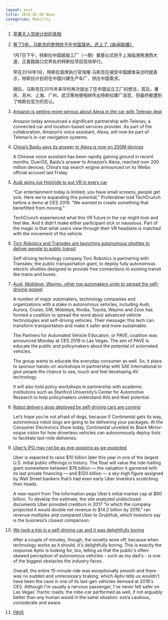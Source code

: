 ```yaml
---
layout: post
title: 2019.01.08 News
categories: Mobility
---
```


1. [苹果无人驾驶计划的真相](https://www.huxiu.com/article/280141.html)

2. [等了5年，马斯克的梦想终于在中国落地，还上了《新闻联播》](https://36kr.com/p/5171066.html)

    1月7日下午，特斯拉中国超级工厂（一期）奠基仪式将于上海临港两港西大道、正嘉路路口交界处的特斯拉项目现场举行。

    早在2014年1月，特斯拉首席执行官埃隆·马斯克在接受中国媒体采访时就表示，特斯拉计划将在中国兴建生产车厂，供应中国需求。

    随后，马斯克在2015年来华时再次提出了在中国设立工厂的想法，其后，重庆、苏州、上海、广州、武汉等地便相继传出特斯拉建厂消息，但最终都遭到了特斯拉官方的否认。

3. [Amazon is getting more serious about Alexa in the car with Telenav deal](https://techcrunch.com/2019/01/07/amazon-is-getting-more-serious-about-alexa-in-the-car/)

    Amazon  today announced a significant partnership with Telenav,  a connected car and location-based services provider. As part of the collaboration, Amazon’s voice assistant, Alexa, will now be part of Telenav’s in-car navigation systems.

4. [China’s Baidu says its answer to Alexa is now on 200M devices](https://techcrunch.com/2019/01/07/baidu-dueros-200-million-devices/)

    A Chinese voice assistant has been rapidly gaining ground in recent months. DuerOS, Baidu’s answer to Amazon’s Alexa, reached over 200 million devices, China’s top search engine announced on its Weibo official account last Friday.

5. [Audi spins out Holoride to put VR in every car](https://techcrunch.com/2019/01/07/audi-spins-out-holoride-to-put-vr-in-every-car/)


    “Car entertainment today is limited, you have small screens, people get sick. Here we’re expanding this potential,” Profendiner told TechCrunch before a demo at CES 2019. “We wanted to create something that benefitted from moving.”

    TechCrunch experienced what this VR future in the car might look and feel like. And it didn’t make either participant sick or nauseous. Part of the magic is that what users view through their VR headsets is matched with the movement of the vehicle. 

6. [Torc Robotics and Transdev are launching autonomous shuttles to deliver people to public transit](https://techcrunch.com/2019/01/07/torc-robotics-ces/)

    Self-driving technology company Torc Robotics  is partnering with Transdev, the public transportation giant, to deploy fully autonomous electric shuttles designed to provide free connections to existing transit like trains and buses.

7. [Audi, Mobileye, Waymo, other top automakers unite to spread the self-driving gospel](https://techcrunch.com/2019/01/07/audi-mobileye-waymo-other-top-automakers-unite-to-spread-the-self-driving-gospel/)

    A number of major automakers, technology companies and organizations with a stake in autonomous vehicles, including Audi,  Aurora,  Cruise, GM, Mobileye,  Nvidia, Toyota, Waymo and Zoox has formed a coalition to spread the word about advanced vehicle technologies and self-driving vehicles. Their message: this tech can transform transportation and make it safer and more sustainable.

    The Partners for Automated Vehicle Education, or PAVE, coalition was announced Monday at CES 2019 in Las Vegas. The aim of PAVE is educate the public and policymakers about the potential of automated vehicles.

    The group wants to educate the everyday consumer as well. So, it plans to sponsor hands-on workshops in partnership with SAE International to give people the chance to see, touch and feel developing AV technology.

    It will also hold policy workshops in partnership with academic institutions such as Stanford University’s Center for Automotive Research to help policymakers understand AVs and their potential. 

8. [Robot delivery dogs deployed by self-driving cars are coming](https://techcrunch.com/2019/01/07/robot-delivery-dogs-deployed-by-self-driving-cars-are-coming/)

    Let’s hope you’re not afraid of dogs, because if Continental gets its way, autonomous robot dogs are going to be delivering your packages. At the Consumer Electronics Show today, Continental unveiled its Black Mirror-esque vision for how driverless vehicles can autonomously deploy bots to facilitate last-mile deliveries.

9. [Uber’s IPO may not be as eye-popping as we expected](https://techcrunch.com/2019/01/07/ubers-ipo-may-not-be-as-eye-popping-as-we-expected/)

    Uber  is expected to raise $10 billion later this year in one of the largest U.S. initial public offerings in history. The float will value the ride-hailing giant somewhere between $76 billion — the valuation it garnered with its last private financing — and $120 billion — a sky-high figure assigned by Wall Street bankers that’s had even early Uber investors scratching their heads.

    A new report from The Information pegs Uber’s initial market cap at $90 billion. To develop the estimate, the site analyzed undisclosed documents Uber provided creditors in 2017 “in which the company projected it would double net revenue to $14.2 billion by 2019,” ran revenue multiples and compared Uber to GrubHub, which investors say is the business’s closest comparison.

10. [We took a trip in a self-driving car and it was delightfully boring](https://www.theinquirer.net/inquirer/feature/3068839/we-took-a-trip-in-a-self-driving-car-and-it-was-delightfully-boring)

    After a couple of minutes, though, the novelty wore off, because when technology works as it should, it's delightfully boring. This is exactly the response Aptiv is looking for, too, telling us that the public's often-skewed perception of autonomous vehicles - such as my dad's - is one of the biggest obstacles the industry faces. 

    Overall, the entire 15-minute ride was exceptionally smooth and there was no sudden and unnecessary braking, which Aptiv tells us wouldn't have been the case in one of its last-gen vehicles demoed at 2018's CES. Although I'm usually a nervous passenger, I've never felt safer on Las Vegas' frantic roads; the robo-car performed as well, if not arguably better than any human would in the same situation: extra cautious, considerate and aware. 

11. [PAVE](https://pavecampaign.org/about/)
